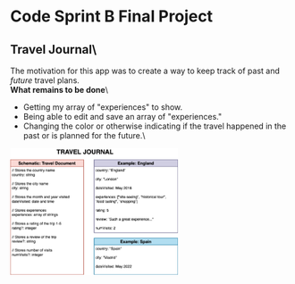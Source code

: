# Code Sprint B Final Project
## Travel Journal\
The motivation for this app was to create a way to keep track of past and *future* travel plans.\
**What remains to be done**\
* Getting my array of "experiences" to show.
* Being able to edit and save an array of "experiences."
* Changing the color or otherwise indicating if the travel happened in the past or is planned for the future.\
<img src="images/database-sketch.png" width="300">
